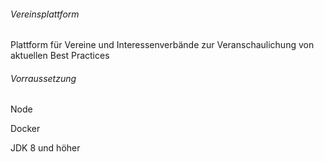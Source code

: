 ###### Vereinsplattform 

Plattform für Vereine und Interessenverbände zur Veranschaulichung von aktuellen Best Practices

###### Vorraussetzung
Node 

Docker

JDK 8 und höher
